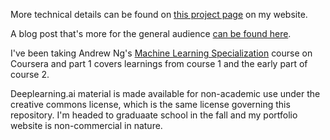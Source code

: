 More technical details can be found on [this project page](https://www.uwsthoughts.com/linear-logistic-regression/) on my website. 

A blog post that's more for the general audience [can be found here](https://www.uwsthoughts.com/first-project-post/). 

I've been taking Andrew Ng's [Machine Learning Specialization](https://www.coursera.org/specializations/machine-learning-introduction) course on Coursera and part 1 covers learnings from course 1 and the early part of course 2.

Deeplearning.ai material is made available for non-academic use under the creative commons license, which is the same license governing this repository. I'm headed to graduaate school
in the fall and my portfolio website is non-commercial in nature.
